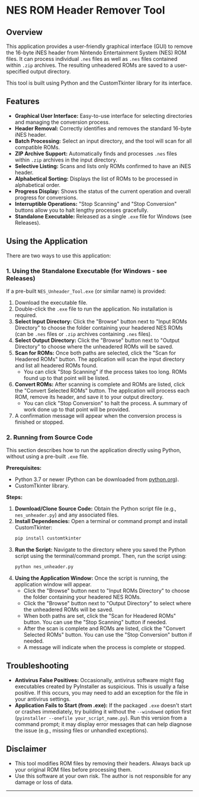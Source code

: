 # NES ROM Header Remover Tool

## Overview

This application provides a user-friendly graphical interface (GUI) to remove the 16-byte iNES header from Nintendo Entertainment System (NES) ROM files. It can process individual `.nes` files as well as `.nes` files contained within `.zip` archives. The resulting unheadered ROMs are saved to a user-specified output directory.

This tool is built using Python and the CustomTkinter library for its interface.

## Features

* **Graphical User Interface:** Easy-to-use interface for selecting directories and managing the conversion process.
* **Header Removal:** Correctly identifies and removes the standard 16-byte iNES header.
* **Batch Processing:** Select an input directory, and the tool will scan for all compatible ROMs.
* **ZIP Archive Support:** Automatically finds and processes `.nes` files within `.zip` archives in the input directory.
* **Selective Listing:** Scans and lists only ROMs confirmed to have an iNES header.
* **Alphabetical Sorting:** Displays the list of ROMs to be processed in alphabetical order.
* **Progress Display:** Shows the status of the current operation and overall progress for conversions.
* **Interruptible Operations:** "Stop Scanning" and "Stop Conversion" buttons allow you to halt lengthy processes gracefully.
* **Standalone Executable:** Released as a single `.exe` file for Windows (see Releases).

## Using the Application

There are two ways to use this application:

### 1. Using the Standalone Executable (for Windows - see Releases)

If a pre-built `NES_Unheader_Tool.exe` (or similar name) is provided:

1.  Download the executable file.
2.  Double-click the `.exe` file to run the application. No installation is required.
3.  **Select Input Directory:** Click the "Browse" button next to "Input ROMs Directory" to choose the folder containing your headered NES ROMs (can be `.nes` files or `.zip` archives containing `.nes` files).
4.  **Select Output Directory:** Click the "Browse" button next to "Output Directory" to choose where the unheadered ROMs will be saved.
5.  **Scan for ROMs:** Once both paths are selected, click the "Scan for Headered ROMs" button. The application will scan the input directory and list all headered ROMs found.
    * You can click "Stop Scanning" if the process takes too long. ROMs found up to that point will be listed.
6.  **Convert ROMs:** After scanning is complete and ROMs are listed, click the "Convert Selected ROMs" button. The application will process each ROM, remove its header, and save it to your output directory.
    * You can click "Stop Conversion" to halt the process. A summary of work done up to that point will be provided.
7.  A confirmation message will appear when the conversion process is finished or stopped.

### 2. Running from Source Code

This section describes how to run the application directly using Python, without using a pre-built `.exe` file.

**Prerequisites:**

* Python 3.7 or newer (Python can be downloaded from [python.org](https://www.python.org/downloads/)).
* CustomTkinter library.

**Steps:**

1.  **Download/Clone Source Code:** Obtain the Python script file (e.g., `nes_unheader.py`) and any associated files.
2.  **Install Dependencies:** Open a terminal or command prompt and install CustomTkinter:
    ```bash
    pip install customtkinter
    ```
3.  **Run the Script:** Navigate to the directory where you saved the Python script using the terminal/command prompt. Then, run the script using:
    ```bash
    python nes_unheader.py
    ```
4.  **Using the Application Window:** Once the script is running, the application window will appear.
    * Click the "Browse" button next to "Input ROMs Directory" to choose the folder containing your headered NES ROMs.
    * Click the "Browse" button next to "Output Directory" to select where the unheadered ROMs will be saved.
    * When both paths are set, click the "Scan for Headered ROMs" button. You can use the "Stop Scanning" button if needed.
    * After the scan is complete and ROMs are listed, click the "Convert Selected ROMs" button. You can use the "Stop Conversion" button if needed.
    * A message will indicate when the process is complete or stopped.

## Troubleshooting

* **Antivirus False Positives:** Occasionally, antivirus software might flag executables created by PyInstaller as suspicious. This is usually a false positive. If this occurs, you may need to add an exception for the file in your antivirus settings.
* **Application Fails to Start (from .exe):** If the packaged `.exe` doesn't start or crashes immediately, try building it without the `--windowed` option first (`pyinstaller --onefile your_script_name.py`). Run this version from a command prompt; it may display error messages that can help diagnose the issue (e.g., missing files or unhandled exceptions).

## Disclaimer

* This tool modifies ROM files by removing their headers. Always back up your original ROM files before processing them.
* Use this software at your own risk. The author is not responsible for any damage or loss of data.

---
